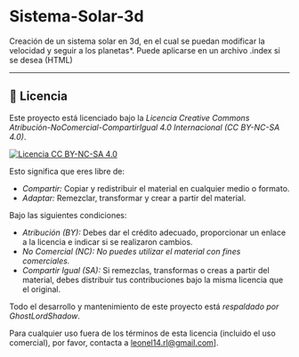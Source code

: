 # Sistema-Solar-3d
Creación de un sistema solar en 3d, en el cual se puedan modificar la velocidad y seguir a los planetas*.
Puede aplicarse en un archivo .index si se desea (HTML)

---

## 📜 Licencia

Este proyecto está licenciado bajo la *Licencia Creative Commons Atribución-NoComercial-CompartirIgual 4.0 Internacional (CC BY-NC-SA 4.0)*.

[![Licencia CC BY-NC-SA 4.0](https://licensebuttons.net/l/by-nc-sa/4.0/88x31.png)](https://creativecommons.org/licenses/by-nc-sa/4.0/deed.es)

Esto significa que eres libre de:

* *Compartir:* Copiar y redistribuir el material en cualquier medio o formato.
* *Adaptar:* Remezclar, transformar y crear a partir del material.

Bajo las siguientes condiciones:

* *Atribución (BY):* Debes dar el crédito adecuado, proporcionar un enlace a la licencia e indicar si se realizaron cambios.
* *No Comercial (NC):* *No puedes utilizar el material con fines comerciales.*
* *Compartir Igual (SA):* Si remezclas, transformas o creas a partir del material, debes distribuir tus contribuciones bajo la misma licencia que el original.

Todo el desarrollo y mantenimiento de este proyecto está *respaldado por GhostLordShadow*.

Para cualquier uso fuera de los términos de esta licencia (incluido el uso comercial), por favor, contacta a leonel14.rl@gmail.com].
